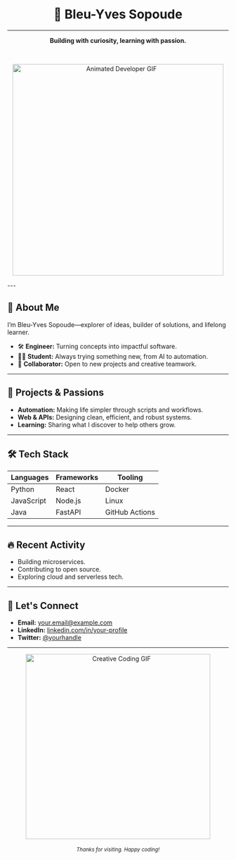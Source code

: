 <!-- GitHub Profile README: Bleu-Yves Sopoude -->

# <h1 align="center"> 🎩 Bleu-Yves Sopoude </h1>

---

<p align="center"><strong>Building with curiosity, learning with passion.</strong></p>
  <br>
  <p align="center">
  <img src="https://media.giphy.com/media/l0MYt5jPR6QX5pnqM/giphy.gif" width="480" alt="Animated Developer GIF">
  </p>
---

## 🧭 About Me

I’m Bleu-Yves Sopoude—explorer of ideas, builder of solutions, and lifelong learner.

- 🛠️ **Engineer:** Turning concepts into impactful software.
- 🧑‍🎓 **Student:** Always trying something new, from AI to automation.
- 🤲 **Collaborator:** Open to new projects and creative teamwork.

---

## 🚀 Projects & Passions

- **Automation:** Making life simpler through scripts and workflows.
- **Web & APIs:** Designing clean, efficient, and robust systems.
- **Learning:** Sharing what I discover to help others grow.

---

## 🛠️ Tech Stack

| Languages    | Frameworks      | Tooling          |
|--------------|-----------------|------------------|
| Python       | React           | Docker           |
| JavaScript   | Node.js         | Linux            |
| Java         | FastAPI         | GitHub Actions   |

---

## 🔥 Recent Activity

- Building microservices.
- Contributing to open source.
- Exploring cloud and serverless tech.

---

## 💬 Let's Connect

- **Email:** your.email@example.com
- **LinkedIn:** [linkedin.com/in/your-profile](https://linkedin.com/in/your-profile)
- **Twitter:** [@yourhandle](https://twitter.com/yourhandle)

---

<div align="center">
  <img src="https://media.giphy.com/media/f3iwJFOVOwuy7K6FFw/giphy.gif" width="420" alt="Creative Coding GIF">
  <br><br>
  <sub>
    <i>Thanks for visiting. Happy coding!</i>
  </sub>
</div>
